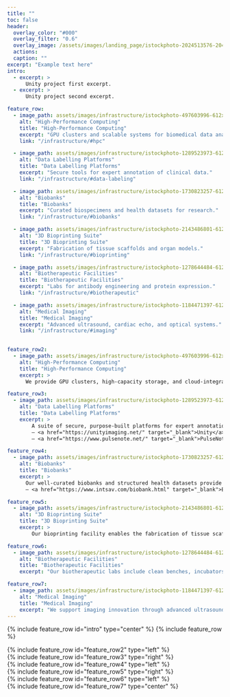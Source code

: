 ```yaml
---
title: ""
toc: false
header:
  overlay_color: "#000"
  overlay_filter: "0.6"
  overlay_image: /assets/images/landing_page/istockphoto-2024513576-2048x2048.jpg
  actions:
  caption: ""
excerpt: "Example text here"
intro: 
  - excerpt: >
      Unity project first excerpt.
  - excerpt: >
      Unity project second excerpt.

feature_row:
  - image_path: assets/images/infrastructure/istockphoto-497603996-612x612.jpg
    alt: "High-Performance Computing"
    title: "High-Performance Computing"
    excerpt: "GPU clusters and scalable systems for biomedical data analysis."
    link: "/infrastructure/#hpc"

  - image_path: assets/images/infrastructure/istockphoto-1289523973-612x612.jpg
    alt: "Data Labelling Platforms"
    title: "Data Labelling Platforms"
    excerpt: "Secure tools for expert annotation of clinical data."
    link: "/infrastructure/#data-labeling"

  - image_path: assets/images/infrastructure/istockphoto-1730823257-612x612.jpg
    alt: "Biobanks"
    title: "Biobanks"
    excerpt: "Curated biospecimens and health datasets for research."
    link: "/infrastructure/#biobanks"

  - image_path: assets/images/infrastructure/istockphoto-2143486801-612x612.jpg
    alt: "3D Bioprinting Suite"
    title: "3D Bioprinting Suite"
    excerpt: "Fabrication of tissue scaffolds and organ models."
    link: "/infrastructure/#bioprinting"

  - image_path: assets/images/infrastructure/istockphoto-1278644484-612x612.jpg
    alt: "Biotherapeutic Facilities"
    title: "Biotherapeutic Facilities"
    excerpt: "Labs for antibody engineering and protein expression."
    link: "/infrastructure/#biotherapeutic"

  - image_path: assets/images/infrastructure/istockphoto-1184471397-612x612.jpg
    alt: "Medical Imaging"
    title: "Medical Imaging"
    excerpt: "Advanced ultrasound, cardiac echo, and optical systems."
    link: "/infrastructure/#imaging"
    

feature_row2:
  - image_path: assets/images/infrastructure/istockphoto-497603996-612x612.jpg
    alt: "High-Performance Computing"
    title: "High-Performance Computing"
    excerpt: >
      We provide GPU clusters, high-capacity storage, and cloud-integrated systems for scalable biomedical data analysis and model training. These resources enable rapid AI model development, large-scale data processing, and secure handling of clinical datasets for translational healthcare research.

feature_row3:
  - image_path: assets/images/infrastructure/istockphoto-1289523973-612x612.jpg
    alt: "Data Labelling Platforms"
    title: "Data Labelling Platforms"
    excerpt: >
        A suite of secure, purpose-built platforms for expert annotation of clinical signals and images. These tools support collaborative workflows and integrate with both cloud and NAS environments.<br><br>
        – <a href="https://unityimaging.net/" target="_blank">Unity</a>: browser-based annotation of echocardiographic sequences<br>
        – <a href="https://www.pulsenote.net/" target="_blank">PulseNote</a>: multimodal annotation of biological signals such as ECG and EEG

feature_row4:
  - image_path: assets/images/infrastructure/istockphoto-1730823257-612x612.jpg
    alt: "Biobanks"
    title: "Biobanks"
    excerpt: >
      Our well-curated biobanks and structured health datasets provide researchers with ethically governed access to biospecimens, imaging, and linked clinical data.<br><br>
      – <a href="https://www.intsav.com/biobank.html" target="_blank">Explore our Biobank project</a>

feature_row5:
  - image_path: assets/images/infrastructure/istockphoto-2143486801-612x612.jpg
    alt: "3D Bioprinting Suite"
    title: "3D Bioprinting Suite"
    excerpt: >
        Our bioprinting facility enables the fabrication of tissue scaffolds and organ models to support regenerative medicine and therapeutic development. These technologies are used in conjunction with imaging and drug delivery platforms.

feature_row6:
  - image_path: assets/images/infrastructure/istockphoto-1278644484-612x612.jpg
    alt: "Biotherapeutic Facilities"
    title: "Biotherapeutic Facilities"
    excerpt: "Our biotherapeutic labs include clean benches, incubators, and protein purification systems to support advanced cell culture, antibody engineering, and therapeutic development."

feature_row7:
  - image_path: assets/images/infrastructure/istockphoto-1184471397-612x612.jpg
    alt: "Medical Imaging"
    title: "Medical Imaging"
    excerpt: "We support imaging innovation through advanced ultrasound, cardiac echo, and optical systems—integrated with AI-driven analytics for translational research."
---
```


{% include feature_row id="intro" type="center" %}
{% include feature_row %}

<div id="hpc">
  {% include feature_row id="feature_row2" type="left" %}
</div>

<div id="data-labeling">
  {% include feature_row id="feature_row3" type="right" %}
</div>

<div id="biobanks">
  {% include feature_row id="feature_row4" type="left" %}
</div>

<div id="bioprinting">
  {% include feature_row id="feature_row5" type="right" %}
</div>

<div id="biotherapeutic">
  {% include feature_row id="feature_row6" type="left" %}
</div>

<div id="imaging">
  {% include feature_row id="feature_row7" type="center" %}
</div>
